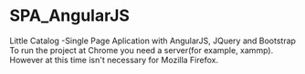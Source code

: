 # SPA_AngularJS
Little Catalog -Single Page Aplication with AngularJS, JQuery and Bootstrap
To run the project at Chrome you need a server(for example, xammp). However at this time isn't necessary for Mozilla Firefox.
